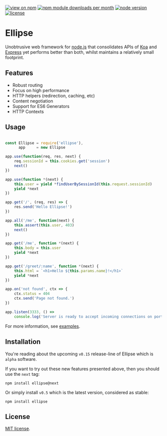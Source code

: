 [![view on npm](http://img.shields.io/npm/v/ellipse.svg?maxAge=2592000&style=flat-square)](https://www.npmjs.com/package/ellipse)
[![npm module downloads per month](http://img.shields.io/npm/dm/ellipse.svg?maxAge=2592000&style=flat-square)](https://www.npmjs.com/package/ellipse)
[![node version](https://img.shields.io/node/v/ellipse.svg?maxAge=2592000&style=flat-square)](https://nodejs.org/download)
[![license](https://img.shields.io/npm/l/express.svg?maxAge=2592000?maxAge=2592000&style=flat-square)](https://www.npmjs.com/package/ellipse)

# Ellipse

Unobtrusive web framework for [node.js](https://nodejs.org) that consolidates APIs of [Koa](http://koajs.com/) and [Express](http://expressjs.com/) yet performs better than both, whilst maintains a relatively small footprint. 

## Features

  * Robust routing
  * Focus on high performance
  * HTTP helpers (redirection, caching, etc)
  * Content negotiation
  * Support for ES6 Generators
  * HTTP Contexts

## Usage

```js

const Ellipse = require('ellipse'),
      app     = new Ellipse

app.use(function(req, res, next) {
    req.sessionId = this.cookies.get('session')
    next()
})

app.use(function *(next) {
    this.user = yield *findUserBySessionId(this.request.sessionId)
    yield *next
})

app.get('/', (req, res) => {
    res.send('Hello Ellipse!')
})

app.all('/me', function(next) {
    this.assert(this.user, 403)
    next()
})

app.get('/me', function *(next) {
    this.body = this.user
    yield *next
})

app.get('/greet/:name', function *(next) {
    this.html = `<h1>Hello ${this.params.name}!</h1>`
    yield *next
})

app.on('not found', ctx => {
    ctx.status = 404
    ctx.send('Page not found.')
})

app.listen(3333, () =>
    console.log('Server is ready to accept incoming connections on port 3333'))

```

For more information, see [examples](https://github.com/schwarzkopfb/ellipse/blob/development/examples). 

## Installation

You're reading about the upcoming `v0.15` release-line of Ellipse which is `alpha` software.

If you want to try out these new features presented above, then you should use the `next` tag:

    npm install ellipse@next
    
Or simply install `v0.5` which is the latest version, considered as stable:
  
    npm install ellipse

## License

[MIT license](https://github.com/schwarzkopfb/ellipse/blob/master/LICENSE).
